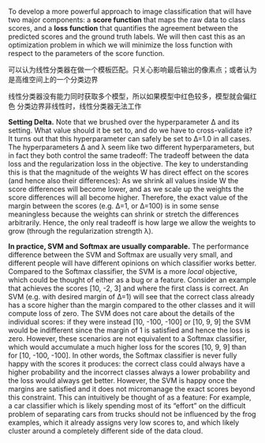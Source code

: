 To develop a more powerful approach to image classification that will have two major components: a **score function** that maps the raw data to class scores, and a **loss function** that quantifies the agreement between the predicted scores and the ground truth labels. We will then cast this as an optimization problem in which we will minimize the loss function with respect to the parameters of the score function.

可以认为线性分类器在做一个模板匹配。只关心影响最后输出的像素点；或者认为是高维空间上的一个分类边界

线性分类器没有能力同时获取多个模型，所以如果模型中红色较多，模型就会偏红色
分类边界非线性时，线性分类器无法工作

**Setting Delta.** Note that we brushed over the hyperparameter Δ and its setting. What value should it be set to, and do we have to cross-validate it? It turns out that this hyperparameter can safely be set to Δ=1.0 in all cases. The hyperparameters Δ and λ seem like two different hyperparameters, but in fact they both control the same tradeoff: The tradeoff between the data loss and the regularization loss in the objective. The key to understanding this is that the magnitude of the weights W has direct effect on the scores (and hence also their differences): As we shrink all values inside W the score differences will become lower, and as we scale up the weights the score differences will all become higher. Therefore, the exact value of the margin between the scores (e.g. Δ=1, or Δ=100) is in some sense meaningless because the weights can shrink or stretch the differences arbitrarily. Hence, the only real tradeoff is how large we allow the weights to grow (through the regularization strength λ).

**In practice, SVM and Softmax are usually comparable.**  The performance difference between the SVM and Softmax are usually very small, and different people will have different opinions on which classifier works better. Compared to the Softmax classifier, the SVM is a more  _local_  objective, which could be thought of either as a bug or a feature. Consider an example that achieves the scores [10, -2, 3] and where the first class is correct. An SVM (e.g. with desired margin of  Δ=1) will see that the correct class already has a score higher than the margin compared to the other classes and it will compute loss of zero. The SVM does not care about the details of the individual scores: if they were instead [10, -100, -100] or [10, 9, 9] the SVM would be indifferent since the margin of 1 is satisfied and hence the loss is zero. However, these scenarios are not equivalent to a Softmax classifier, which would accumulate a much higher loss for the scores [10, 9, 9] than for [10, -100, -100]. In other words, the Softmax classifier is never fully happy with the scores it produces: the correct class could always have a higher probability and the incorrect classes always a lower probability and the loss would always get better. However, the SVM is happy once the margins are satisfied and it does not micromanage the exact scores beyond this constraint. This can intuitively be thought of as a feature: For example, a car classifier which is likely spending most of its “effort” on the difficult problem of separating cars from trucks should not be influenced by the frog examples, which it already assigns very low scores to, and which likely cluster around a completely different side of the data cloud.
<!--stackedit_data:
eyJoaXN0b3J5IjpbNzI5OTk4NTA2LDEzOTA5NjAyNTMsLTkzNj
A4NTAwNywtNDY3ODk0MTQxXX0=
-->